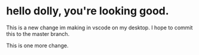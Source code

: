 # hello dolly, you're looking good.

This is a new change im making in vscode on my desktop. I hope to commit this to the master branch.

This is one more change.